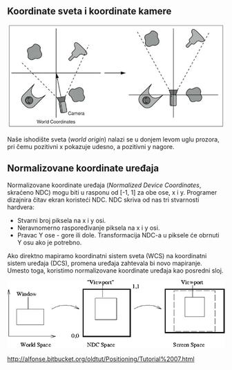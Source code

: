 ## Koordinate sveta i koordinate kamere

![svet-i-kamera-koordinati](slike/svet-i-kamera-koordinati.png)

Naše ishodište sveta (*world origin*) nalazi se u donjem levom uglu prozora, pri čemu pozitivni x pokazuje udesno, a pozitivni y nagore.

## Normalizovane koordinate uređaja 

Normalizovane koordinate uređaja (*Normalized Device Coordinates*, skraćeno NDC) mogu biti u rasponu od [-1, 1] za obe ose, x i y. Programer dizajnira čitav ekran koristeći NDC. NDC skriva od nas tri stvarnosti hardvera:

- Stvarni broj piksela na x i y osi.
- Neravnomerno raspoređivanje piksela na x i y osi.
- Pravac Y ose - gore ili dole. Transformacija NDC-a u piksele će obrnuti Y osu ako je potrebno.

Ako direktno mapiramo koordinatni sistem sveta (WCS) na koordinatni sistem uređaja (DCS), promena uređaja zahtevala bi novo mapiranje. Umesto toga, koristimo normalizovane koordinate uređaja kao posredni sloj.

![](slike/ndc.gif)

http://alfonse.bitbucket.org/oldtut/Positioning/Tutorial%2007.html
